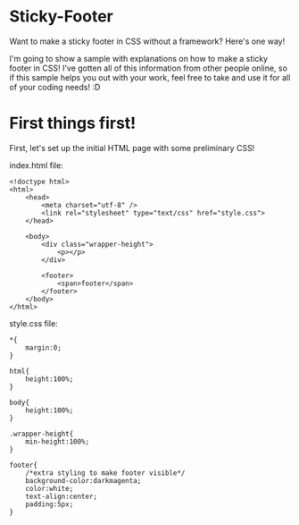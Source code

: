 # Sticky-Footer
Want to make a sticky footer in CSS without a framework? Here's one way!

I'm going to show a sample with explanations on how to make a sticky footer in CSS! I've gotten all of this information from other people online, so if this sample helps you out with your work, feel free to take and use it for all of your coding needs! :D

# First things first!

First, let's set up the initial HTML page with some preliminary CSS!

index.html file:

```
<!doctype html>
<html>
    <head>
        <meta charset="utf-8" />
        <link rel="stylesheet" type="text/css" href="style.css">
    </head>
    
    <body>
        <div class="wrapper-height">
            <p></p>
        </div>
        
        <footer>
            <span>footer</span>
        </footer>
    </body>
</html>
```


style.css file:

```
*{
    margin:0;
}

html{
    height:100%;
}

body{
    height:100%;
}

.wrapper-height{
    min-height:100%;
}

footer{
    /*extra styling to make footer visible*/
    background-color:darkmagenta;
    color:white;
    text-align:center;
    padding:5px;
}
```